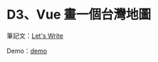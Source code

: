 # D3、Vue 畫一個台灣地圖

筆記文：[Let's Write](https://www.letswrite.tw/d3-vue-taiwan-map/)

Demo：[demo](https://letswritetw.github.io/letswrite-taiwan-map-basic/)
